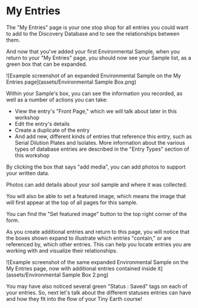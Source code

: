 # My Entries

The "My Entries" page is your one stop shop for all entries you could want to add to the Discovery Database and to see the relationships between them.

And now that you've added your first Environmental Sample, when you return to your "My Entries" page, you should now see your Sample list, as a green box that can be expanded.

![Example screenshot of an expanded Environmental Sample on the My Entries page](assets/Environmental Sample Box.png)

Within your Sample's box, you can see the information you recorded, as well as a number of actions you can take:

- View the entry's "Front Page," which we will talk about later in this workshop
- Edit the entry's details
- Create a duplicate of the entry
- And add new, different kinds of entries that reference this entry, such as Serial Dilution Plates and Isolates. More information about the various types of database entries are described in the "Entry Types" section of this workshop

By clicking the box that says "add media", you can add photos to support your written data. 

Photos can add details about your soil sample and where it was collected. 

You will also be able to set a featured image, which means the image that will first appear at the top of all pages for this sample. 

You can find the "Set featured image" button to the top right corner of the form. 

As you create additional entries and return to this page, you will notice that the boxes shown expand to illustrate which entries "contain," or are referenced by, which other entries. This can help you locate entries you are working with and visualize their relationships.

![Example screenshot of the same expanded Environmental Sample on the My Entries page, now with additional entries contained inside it](assets/Environmental Sample Box 2.png)

You may have also noticed several green "Status : Saved" tags on each of your entries. So, next let's talk about the different statuses entries can have and how they fit into the flow of your Tiny Earth course!
